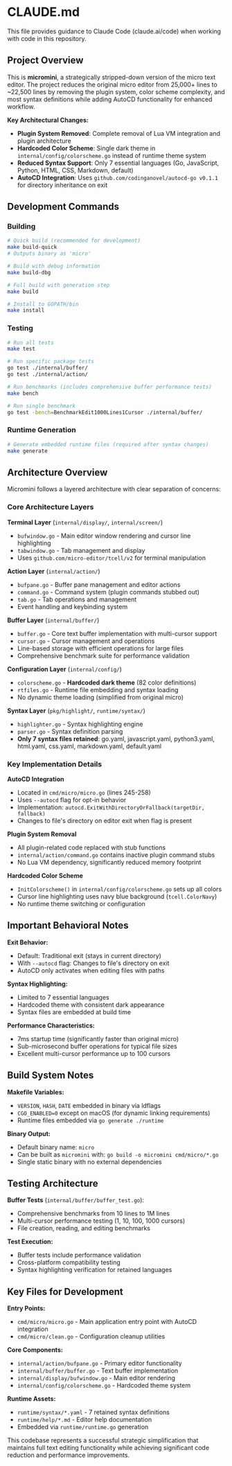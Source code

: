 # CLAUDE.md

This file provides guidance to Claude Code (claude.ai/code) when working with code in this repository.

## Project Overview

This is **micromini**, a strategically stripped-down version of the micro text editor. The project reduces the original micro editor from 25,000+ lines to ~22,500 lines by removing the plugin system, color scheme complexity, and most syntax definitions while adding AutoCD functionality for enhanced workflow.

**Key Architectural Changes:**
- **Plugin System Removed**: Complete removal of Lua VM integration and plugin architecture
- **Hardcoded Color Scheme**: Single dark theme in `internal/config/colorscheme.go` instead of runtime theme system
- **Reduced Syntax Support**: Only 7 essential languages (Go, JavaScript, Python, HTML, CSS, Markdown, default)
- **AutoCD Integration**: Uses `github.com/codinganovel/autocd-go v0.1.1` for directory inheritance on exit

## Development Commands

### Building
```bash
# Quick build (recommended for development)
make build-quick
# Outputs binary as 'micro'

# Build with debug information
make build-dbg

# Full build with generation step
make build

# Install to GOPATH/bin
make install
```

### Testing
```bash
# Run all tests
make test

# Run specific package tests
go test ./internal/buffer/
go test ./internal/action/

# Run benchmarks (includes comprehensive buffer performance tests)
make bench

# Run single benchmark
go test -bench=BenchmarkEdit1000Lines1Cursor ./internal/buffer/
```

### Runtime Generation
```bash
# Generate embedded runtime files (required after syntax changes)
make generate
```

## Architecture Overview

Micromini follows a layered architecture with clear separation of concerns:

### Core Architecture Layers

**Terminal Layer** (`internal/display/`, `internal/screen/`)
- `bufwindow.go` - Main editor window rendering and cursor line highlighting
- `tabwindow.go` - Tab management and display
- Uses `github.com/micro-editor/tcell/v2` for terminal manipulation

**Action Layer** (`internal/action/`)
- `bufpane.go` - Buffer pane management and editor actions
- `command.go` - Command system (plugin commands stubbed out)
- `tab.go` - Tab operations and management
- Event handling and keybinding system

**Buffer Layer** (`internal/buffer/`)
- `buffer.go` - Core text buffer implementation with multi-cursor support
- `cursor.go` - Cursor management and operations
- Line-based storage with efficient operations for large files
- Comprehensive benchmark suite for performance validation

**Configuration Layer** (`internal/config/`)
- `colorscheme.go` - **Hardcoded dark theme** (82 color definitions)
- `rtfiles.go` - Runtime file embedding and syntax loading
- No dynamic theme loading (simplified from original micro)

**Syntax Layer** (`pkg/highlight/`, `runtime/syntax/`)
- `highlighter.go` - Syntax highlighting engine
- `parser.go` - Syntax definition parsing
- **Only 7 syntax files retained**: go.yaml, javascript.yaml, python3.yaml, html.yaml, css.yaml, markdown.yaml, default.yaml

### Key Implementation Details

**AutoCD Integration**
- Located in `cmd/micro/micro.go` (lines 245-258)
- Uses `--autocd` flag for opt-in behavior
- Implementation: `autocd.ExitWithDirectoryOrFallback(targetDir, fallback)`
- Changes to file's directory on editor exit when flag is present

**Plugin System Removal**
- All plugin-related code replaced with stub functions
- `internal/action/command.go` contains inactive plugin command stubs
- No Lua VM dependency, significantly reduced memory footprint

**Hardcoded Color Scheme**
- `InitColorscheme()` in `internal/config/colorscheme.go` sets up all colors
- Cursor line highlighting uses navy blue background (`tcell.ColorNavy`)
- No runtime theme switching or configuration

## Important Behavioral Notes

**Exit Behavior:**
- Default: Traditional exit (stays in current directory)
- With `--autocd` flag: Changes to file's directory on exit
- AutoCD only activates when editing files with paths

**Syntax Highlighting:**
- Limited to 7 essential languages
- Hardcoded theme with consistent dark appearance
- Syntax files are embedded at build time

**Performance Characteristics:**
- 7ms startup time (significantly faster than original micro)
- Sub-microsecond buffer operations for typical file sizes
- Excellent multi-cursor performance up to 100 cursors

## Build System Notes

**Makefile Variables:**
- `VERSION`, `HASH`, `DATE` embedded in binary via ldflags
- `CGO_ENABLED=0` except on macOS (for dynamic linking requirements)
- Runtime files embedded via `go generate ./runtime`

**Binary Output:**
- Default binary name: `micro`
- Can be built as `micromini` with: `go build -o micromini cmd/micro/*.go`
- Single static binary with no external dependencies

## Testing Architecture

**Buffer Tests** (`internal/buffer/buffer_test.go`):
- Comprehensive benchmarks from 10 lines to 1M lines
- Multi-cursor performance testing (1, 10, 100, 1000 cursors)
- File creation, reading, and editing benchmarks

**Test Execution:**
- Buffer tests include performance validation
- Cross-platform compatibility testing
- Syntax highlighting verification for retained languages

## Key Files for Development

**Entry Points:**
- `cmd/micro/micro.go` - Main application entry point with AutoCD integration
- `cmd/micro/clean.go` - Configuration cleanup utilities

**Core Components:**
- `internal/action/bufpane.go` - Primary editor functionality
- `internal/buffer/buffer.go` - Text buffer implementation
- `internal/display/bufwindow.go` - Main editor rendering
- `internal/config/colorscheme.go` - Hardcoded theme system

**Runtime Assets:**
- `runtime/syntax/*.yaml` - 7 retained syntax definitions
- `runtime/help/*.md` - Editor help documentation
- Embedded via `runtime/runtime.go` generation

This codebase represents a successful strategic simplification that maintains full text editing functionality while achieving significant code reduction and performance improvements.